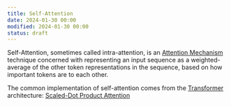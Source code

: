 ```yaml
---
title: Self-Attention
date: 2024-01-30 00:00
modified: 2024-01-30 00:00
status: draft
---
```


Self-Attention, sometimes called intra-attention, is an [Attention Mechanism](attention-mechanism.md) technique concerned with representing an input sequence as a weighted-average of the other token representations in the sequence, based on how important tokens are to each other.

The common implementation of self-attention comes from the [Transformer](transformer.md) architecture: [Scaled-Dot Product Attention](scaled-dot-product-attention.md)
